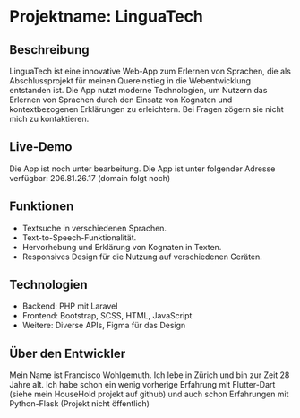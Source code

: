 # Projektname: LinguaTech

## Beschreibung
LinguaTech ist eine innovative Web-App zum Erlernen von Sprachen, die als Abschlussprojekt für meinen Quereinstieg in die Webentwicklung entstanden ist. Die App nutzt moderne Technologien, um Nutzern das Erlernen von Sprachen durch den Einsatz von Kognaten und kontextbezogenen Erklärungen zu erleichtern.
Bei Fragen zögern sie nicht mich zu kontaktieren.

## Live-Demo
Die App ist noch unter bearbeitung. 
Die App ist unter folgender Adresse verfügbar: 206.81.26.17 (domain folgt noch)

## Funktionen
- Textsuche in verschiedenen Sprachen.
- Text-to-Speech-Funktionalität.
- Hervorhebung und Erklärung von Kognaten in Texten.
- Responsives Design für die Nutzung auf verschiedenen Geräten.

## Technologien
- Backend: PHP mit Laravel
- Frontend: Bootstrap, SCSS, HTML, JavaScript
- Weitere: Diverse APIs, Figma für das Design

## Über den Entwickler
Mein Name ist Francisco Wohlgemuth. Ich lebe in Zürich und bin zur Zeit 28 Jahre alt.
Ich habe schon ein wenig vorherige Erfahrung mit Flutter-Dart (siehe mein HouseHold projekt auf github) und auch schon Erfahrungen mit Python-Flask (Projekt nicht öffentlich)
